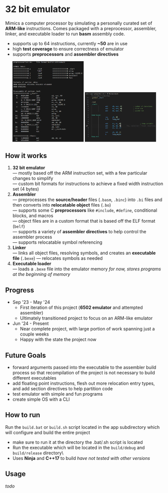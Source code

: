 # 32 bit emulator

Mimics a computer processor by simulating a personally curated set of **ARM-like** instructions.
Comes packaged with a preprocessor, assembler, linker, and executable loader to run **basm** assembly code.

* supports up to 64 instructions, currently **~50** are in use
* high **test coverage** to ensure correctness of emulator
* supports **preprocessors** and **assembler directives**

<p align="center">
  <img src="./img/objdump.PNG" alt="Objdump of assembled code" width = "45% style="display: inline-block; margin: 0 10px;">
  <img src="./img/fibonacci_example.PNG" alt="Fibonacci example basm code" width = "45% style="display: inline-block; margin: 0 10px;">
</p>

## How it works
1. **32 bit emulator**\
&mdash; mostly based off the ARM instruction set, with a few particular changes to simplify\
&mdash; custom bit formats for instructions to achieve a fixed width instruction set (4 bytes)
2. **Assembler**\
&mdash; preprocesses the **source/header** files (`.basm`, `.binc`) into `.bi` files and then converts into **relocatable object** files (`.bo`)\
&mdash; supports some C **preprocessors** like `#include`, `#define`, conditional blocks, and macros\
&mdash; object files are in a custom format that is based off the ELF format (`belf`)\
&mdash; supports a variety of **assembler directives** to help control the assembler process\
&mdash; supports relocatable symbol referencing
3. **Linker**\
&mdash; links all object files, resolving symbols, and creates an **executable file** (`.bexe`)
&mdash; relocates symbols as needed
4. **Executable loader**\
&mdash; loads a `.bexe` file into the emulator memory *for now, stores programs at the beginning of memory*

## Progress
* Sep '23 - May '24
  * First iteration of this project (**6502 emulator** and attempted assembler)
  * Ultimately transitioned project to focus on an ARM-like emulator
* Jun '24 - Present
  * Near complete project, with large portion of work spanning just a couple weeks
  * Happy with the state the project now

## Future Goals
* forward arguments passed into the executable to the assembler build process so that recompilation of the project is not necessary
to build different executables
* add floating point instructions, flesh out more relocation entry types, and add section directives to help partition code
* test emulator with simple and fun programs
* create simple OS with a CLI

## How to run
Run the `build.bat` or `build.sh` script located in the app subdirectory which will configure and build the entire project
* make sure to run it at the directory the .bat/.sh script is located
* Run the executable which will be located in the `build/debug` and `build/release` directory\
* Uses **Ninja** and **C++17** to build *have not tested with other versions*

## Usage
*todo*
